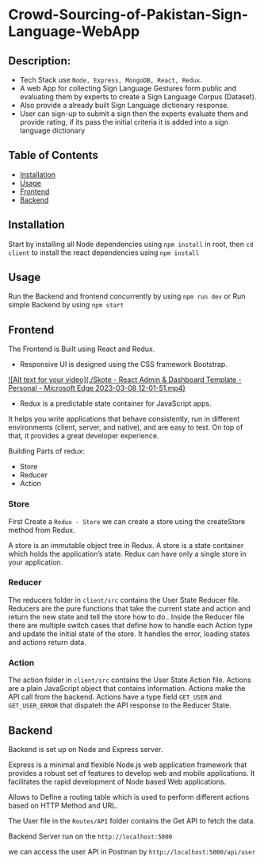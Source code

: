 # Crowd-Sourcing-of-Pakistan-Sign-Language-WebApp
## Description:

- Tech Stack use `Node, Express, MongoDB, React, Redux`.
- A web App for collecting Sign Language Gestures form public and evaluating them by experts to create a Sign Language Corpus (Dataset).
- Also provide a already built Sign Language dictionary response.
- User can sign-up to submit a sign then the experts evaluate them and provide rating, if its pass the initial criteria it is added into a sign language dictionary



## Table of Contents 

- [Installation](#installation)
- [Usage](#usage)
- [Frontend](#Frontend)
- [Backend](#Backend)


## Installation

Start by installing all Node dependencies using `npm install` in root, then `cd client` to install the react dependencies using `npm install`

## Usage

Run the Backend and frontend concurrently by using `npm run dev` or Run simple Backend by using `npm start`
   

## Frontend

The Frontend is Built using React and Redux.

- Responsive UI is designed using the CSS framework Bootstrap.

[![Alt text for your video](./Skote - React Admin & Dashboard Template - Personal - Microsoft​ Edge 2023-03-08 12-01-51.mp4)](https://github.com/shahzeen031/marketing-headline-genrator/blob/main/Skote%20-%20React%20Admin%20%26%20Dashboard%20Template%20-%20Personal%20-%20Microsoft%E2%80%8B%20Edge%202023-03-08%2012-01-51.mp4)

- Redux is a predictable state container for JavaScript apps.

It helps you write applications that behave consistently, run in different environments (client, server, and native), and are easy to test. On top of that, it provides a great developer experience.

Building Parts of redux:
 
- Store
- Reducer
- Action


### Store
First Create a `Redux - Store` we can create a store using the createStore method from Redux.

A store is an immutable object tree in Redux. A store is a state container which holds the application’s state. Redux can have only a single store in your application.

### Reducer

The reducers folder in `client/src` contains the User State Reducer file.
Reducers are the pure functions that take the current state and action and return the new state and tell the store how to do..
Inside the Reducer file there are multiple switch cases that define how to handle each Action type and update the initial state of the store.
It handles the error, loading states and actions return data.

### Action

The action folder in `client/src` contains the User State Action file.
Actions are a plain JavaScript object that contains information. Actions make the API call from the backend.
Actions have a type field `GET_USER` and `GET_USER_ERROR` that dispateh the API response to the Reducer State.


## Backend

Backend is set up on Node and Express server.

Express is a minimal and flexible Node.js web application framework that provides a robust set of features to develop web and mobile applications. It facilitates the rapid development of Node based Web applications.

Allows to Define a routing table which is used to perform different actions based on HTTP Method and URL.

The User file in the `Routes/API` folder contains the Get API to fetch the data.

Backend Server run on the `http://localhost:5000`

we can access the user API in Postman by `http://localhost:5000/api/user`

